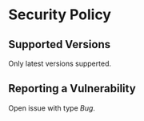 # Security Policy

## Supported Versions

Only latest versions supperted.

## Reporting a Vulnerability

Open issue with type _Bug_.
